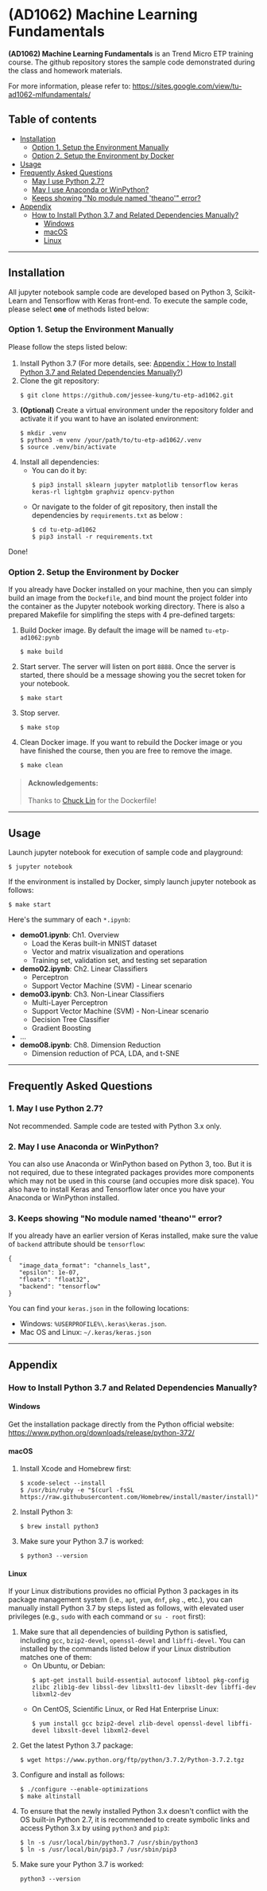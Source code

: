 # (AD1062) Machine Learning Fundamentals

**(AD1062) Machine Learning Fundamentals** is an Trend Micro ETP training course. The github repository stores the sample code demonstrated during the class and homework materials.

For more information, please refer to: https://sites.google.com/view/tu-ad1062-mlfundamentals/

## Table of contents
- [Installation](#installation)
    - [Option 1. Setup the Environment Manually](#option-1-setup-the-environment-manually)
    - [Option 2. Setup the Environment by Docker](#option-2-setup-the-environment-by-docker)
- [Usage](#usage)
- [Frequently Asked Questions](#frequently-asked-questions)
    - [May I use Python 2.7?](#1-may-i-use-python-27)
    - [May I use Anaconda or WinPython?](#2-may-i-use-anaconda-or-winpython)
    - [Keeps showing "No module named 'theano'" error?](#3-keeps-showing-no-module-named-theano-error)
- [Appendix](#appendix)
    - [How to Install Python 3.7 and Related Dependencies Manually?](#how-to-install-python-37-and-related-dependencies-manually)
        - [Windows](#windows)
        - [macOS](#macos)
        - [Linux](#linux)
----
## Installation
All jupyter notebook sample code are developed based on Python 3, Scikit-Learn and Tensorflow with Keras front-end. To execute the sample code, please select **one** of methods listed below:

### Option 1. Setup the Environment Manually
Please follow the steps listed below:
1. Install Python 3.7
(For more details, see: [Appendix：How to Install Python 3.7 and Related Dependencies Manually?](#how-to-install-python-37-and-related-dependencies-manually))
2. Clone the git repository:
    ```
    $ git clone https://github.com/jessee-kung/tu-etp-ad1062.git
    ```
3. **(Optional)** Create a virtual environment under the repository folder and activate it if you want to have an isolated environment:
    ```
    $ mkdir .venv
    $ python3 -m venv /your/path/to/tu-etp-ad1062/.venv
    $ source .venv/bin/activate
    ```
4. Install all dependencies:
    - You can do it by:
        ```
        $ pip3 install sklearn jupyter matplotlib tensorflow keras keras-rl lightgbm graphviz opencv-python
        ```
    - Or navigate to the folder of git repository, then install the dependencies by `requirements.txt` as below :
        ```
        $ cd tu-etp-ad1062
        $ pip3 install -r requirements.txt 
        ```

Done!

### Option 2. Setup the Environment by Docker
If you already have Docker installed on your machine, then you can simply build an image from the `Dockefile`, and bind mount the project folder into the container as the Jupyter notebook working directory.  There is also a prepared Makefile for simplifing the steps with 4 pre-defined targets:
1. Build Docker image. By default the image will be named `tu-etp-ad1062:pynb`
    ```
    $ make build
    ```
2. Start server. The server will listen on port `8888`. Once the server is started, there should be a message showing you the secret token for your notebook.
    ```
    $ make start
    ```
3. Stop server.
    ```
    $ make stop
    ```
4. Clean Docker image. If you want to rebuild the Docker image or you have finished the course, then you are free to remove the image.
    ```
    $ make clean
    ```

> #### Acknowledgements:
> Thanks to [Chuck Lin](https://github.com/chucklin) for the Dockerfile!

----
## Usage
Launch jupyter notebook for execution of sample code and playground:
```
$ jupyter notebook
```

If the environment is installed by Docker, simply launch jupyter notebook as follows:
```
$ make start
```

Here's the summary of each `*.ipynb`: 
* **demo01.ipynb**: Ch1. Overview
    * Load the Keras built-in MNIST dataset
    * Vector and matrix visualization and operations
    * Training set, validation set, and testing set separation
* **demo02.ipynb**: Ch2. Linear Classifiers
    * Perceptron
    * Support Vector Machine (SVM) - Linear scenario
* **demo03.ipynb**: Ch3. Non-Linear Classifiers
    * Multi-Layer Perceptron
    * Support Vector Machine (SVM) - Non-Linear scenario
    * Decision Tree Classifier
    * Gradient Boosting
* ...
* **demo08.ipynb**: Ch8. Dimension Reduction
    * Dimension reduction of PCA, LDA, and t-SNE

----
## Frequently Asked Questions
### 1. May I use Python 2.7?
Not recommended. Sample code are tested with Python 3.x only.

### 2. May I use Anaconda or WinPython?
You can also use Anaconda or WinPython based on Python 3, too. But it is not required, due to these integrated packages provides more components which may not be used in this course (and occupies more disk space). You also have to install Keras and Tensorflow later once you have your Anaconda or WinPython installed.

### 3. Keeps showing "No module named 'theano'" error?
If you already have an earlier version of Keras installed, make sure the value of `backend` attribute should be `tensorflow`:
```
{
   "image_data_format": "channels_last",
   "epsilon": 1e-07,
   "floatx": "float32",
   "backend": "tensorflow"
}
```
You can find your `keras.json` in the following locations:
* Windows: `%USERPROFILE%\.keras\keras.json`.
* Mac OS and Linux: `~/.keras/keras.json`

----
## Appendix
### How to Install Python 3.7 and Related Dependencies Manually?
#### Windows
Get the installation package directly from the Python official website:
https://www.python.org/downloads/release/python-372/

#### macOS
1. Install Xcode and Homebrew first:
    ```
    $ xcode-select --install
    $ /usr/bin/ruby -e "$(curl -fsSL https://raw.githubusercontent.com/Homebrew/install/master/install)"
    ```
2. Install Python 3:
    ```
    $ brew install python3
    ```
3. Make sure your Python 3.7 is worked:
    ```
    $ python3 --version
    ```

#### Linux
If your Linux distributions provides no official Python 3 packages in its package management system (i.e., `apt`, `yum`, `dnf`, `pkg` ., etc.), you can manually install Python 3.7 by steps listed as follows, with elevated user privileges (e.g., `sudo` with each command or `su - root` first):
1. Make sure that all dependencies of building Python is satisfied, including `gcc`, `bzip2-devel`, `openssl-devel` and `libffi-devel`. You can installed by the commands listed below if your Linux distribution matches one of them:
    - On Ubuntu, or Debian:
        ```
        $ apt-get install build-essential autoconf libtool pkg-config zlibc zlib1g-dev libssl-dev libxslt1-dev libxslt-dev libffi-dev libxml2-dev
        ```
    - On CentOS, Scientific Linux, or Red Hat Enterprise Linux:
        ```
        $ yum install gcc bzip2-devel zlib-devel openssl-devel libffi-devel libxslt-devel libxml2-devel 
        ```
2. Get the latest Python 3.7 package:
    ```
    $ wget https://www.python.org/ftp/python/3.7.2/Python-3.7.2.tgz
    ```
3. Configure and install as follows:
    ```
    $ ./configure --enable-optimizations
    $ make altinstall
    ```
4. To ensure that the newly installed Python 3.x doesn't conflict with the OS built-in Python 2.7, it is recommended to create symbolic links and access Python 3.x by using `python3` and `pip3`:
    ```
    $ ln -s /usr/local/bin/python3.7 /usr/sbin/python3
    $ ln -s /usr/local/bin/pip3.7 /usr/sbin/pip3
    ```
5. Make sure your Python 3.7 is worked:
    ```
    python3 --version
    ```